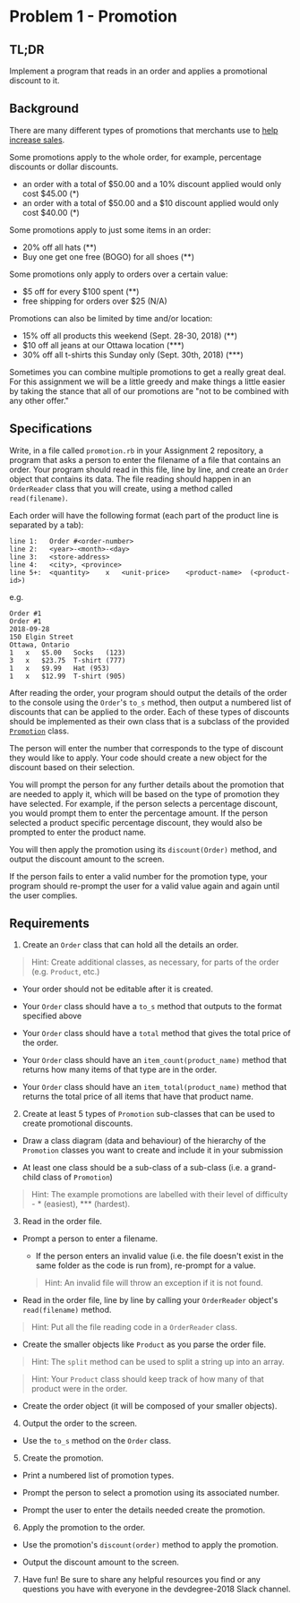 # Problem 1 - Promotion

## TL;DR

Implement a program that reads in an order and applies a promotional discount to it.

## Background

There are many different types of promotions that merchants use to [help increase sales](https://www.shopify.ca/blog/15514000-14-ways-to-use-offers-coupons-discounts-and-deals-to-drive-revenue-and-customer-loyalty).

Some promotions apply to the whole order, for example, percentage discounts or dollar discounts.

* an order with a total of $50.00 and a 10% discount applied would only cost $45.00 (*)
* an order with a total of $50.00 and a $10 discount applied would only cost $40.00 (*)

Some promotions apply to just some items in an order:

* 20% off all hats (**)
* Buy one get one free (BOGO) for all shoes (**)

Some promotions only apply to orders over a certain value:

* $5 off for every $100 spent (**)
* free shipping for orders over $25 (N/A)

Promotions can also be limited by time and/or location:

* 15% off all products this weekend (Sept. 28-30, 2018) (**)
* $10 off all jeans at our Ottawa location (***)
* 30% off all t-shirts this Sunday only (Sept. 30th, 2018) (***)

Sometimes you can combine multiple promotions to get a really great deal. For this assignment we will be a little greedy and make things a little easier by taking the stance that all of our promotions are "not to be combined with any other offer."

## Specifications

Write, in a file called `promotion.rb` in your Assignment 2 repository, a program that asks a person to enter the filename of a file that contains an order. Your program should read in this file, line by line, and create an `Order` object that contains its data. The file reading should happen in an `OrderReader` class that you will create, using a method called `read(filename)`.

Each order will have the following format (each part of the product line is separated by a tab):

```
line 1:   Order #<order-number>
line 2:   <year>-<month>-<day>
line 3:   <store-address>
line 4:   <city>, <province>
line 5+:  <quantity>	x	<unit-price>	<product-name>	(<product-id>)
```

e.g.

```
Order #1
Order #1
2018-09-28
150 Elgin Street
Ottawa, Ontario
1	x	$5.00	Socks	(123)
3	x	$23.75	T-shirt	(777)
1	x	$9.99	Hat	(953)
1	x	$12.99	T-shirt	(905)
```

After reading the order, your program should output the details of the order to the console using the `Order`'s `to_s` method, then output a numbered list of discounts that can be applied to the order. Each of these types of discounts should be implemented as their own class that is a subclass of the provided [`Promotion`](promotion.rb) class.

The person will enter the number that corresponds to the type of discount they would like to apply. Your code should create a new object for the discount based on their selection.

You will prompt the person for any further details about the promotion that are needed to apply it, which will be based on the type of promotion they have selected. For example, if the person selects a percentage discount, you would prompt them to enter the percentage amount. If the person selected a product specific percentage discount, they would also be prompted to enter the product name.

You will then apply the promotion using its `discount(Order)` method, and output the discount amount to the screen.

If the person fails to enter a valid number for the promotion type, your program should re-prompt the user for a valid value again and again until the user complies.

## Requirements

1. Create an `Order` class that can hold all the details an order.

  > Hint: Create additional classes, as necessary, for parts of the order (e.g. `Product`, etc.)

  * Your order should not be editable after it is created.

  * Your `Order` class should have a `to_s` method that outputs to the format specified above

  * Your `Order` class should have a `total` method that gives the total price of the order.

  * Your `Order` class should have an `item_count(product_name)` method that returns how many items of that type are in the order.

  * Your `Order` class should have an `item_total(product_name)` method that returns the total price of all items that have that product name.

2. Create at least 5 types of `Promotion` sub-classes that can be used to create promotional discounts.

  * Draw a class diagram (data and behaviour) of the hierarchy of the `Promotion` classes you want to create and include it in your submission
  
  * At least one class should be a sub-class of a sub-class (i.e. a grand-child class of `Promotion`)

  > Hint: The example promotions are labelled with their level of difficulty - * (easiest), *** (hardest).

3. Read in the order file.

  * Prompt a person to enter a filename.

    * If the person enters an invalid value (i.e. the file doesn't exist in the same folder as the code is run from), re-prompt for a value.

    > Hint: An invalid file will throw an exception if it is not found.

  * Read in the order file, line by line by calling your `OrderReader` object's `read(filename)` method.

  > Hint: Put all the file reading code in a `OrderReader` class.

  * Create the smaller objects like `Product` as you parse the order file.

  > Hint: The `split` method can be used to split a string up into an array.

  > Hint: Your `Product` class should keep track of how many of that product were in the order.
  
  * Create the order object (it will be composed of your smaller objects).

4. Output the order to the screen.

  * Use the `to_s` method on the `Order` class.

5. Create the promotion.

  * Print a numbered list of promotion types.

  * Prompt the person to select a promotion using its associated number.

  * Prompt the user to enter the details needed create the promotion.

6. Apply the promotion to the order.

  * Use the promotion's `discount(order)` method to apply the promotion.

  * Output the discount amount to the screen.

7. Have fun! Be sure to share any helpful resources you find or any questions you have with everyone in the devdegree-2018 Slack channel.
